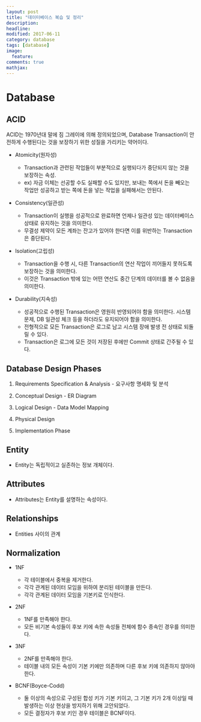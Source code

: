 ```yaml
---
layout: post
title: "데이터베이스 복습 및 정리"
description: 
headline: 
modified: 2017-06-11
category: database
tags: [database]
image: 
  feature: 
comments: true
mathjax: 
---
```

# Database

## ACID

ACID는 1970년대 말에 짐 그레이에 의해 정의되었으며, Database Transaction이 안전하게 수행된다는 것을 보장하기 위한 성질을 가리키는 약어이다.

* Atomicity(원자성)
  * Transaction과 관련된 작업들이 부분적으로 실행되다가 중단되지 않는 것을 보장하는 속성.
  * ex) 자금 이체는 선공할 수도 실패할 수도 있지만, 보내는 쪽에서 돈을 빼오는 작업만 성공하고 받는 쪽에 돈을 넣는 작업을 실패해서는 안된다.

* Consistency(일관성)
  * Transaction이 실행을 성공적으로 완료하면 언제나 일관성 있는 데이터베이스 상태로 유지하는 것을 의미한다.
  * 무결성 제약이 모든 계좌는 잔고가 있어야 한다면 이를 위반하는 Transaction은 중단된다.

* Isolation(고립성)
  * Transaction을 수행 시, 다른 Transaction의 연산 작업이 끼어들지 못하도록 보장하는 것을 의미한다.
  * 이것은 Transaction 밖에 있는 어떤 연산도 중간 단계의 데이터를 볼 수 없음을 의미한다.

* Durability(지속성)
  * 성공적으로 수행된 Transaction은 영원히 반영되어야 함을 의미한다. 시스템 문제, DB 일관성 체크 등을 하더라도 유지되어야 함을 의미한다.
  * 전형적으로 모든 Transaction은 로그로 남고 시스템 장애 발생 전 상태로 되돌릴 수 있다.
  * Transaction은 로그에 모든 것이 저장된 후에만 Commit 상태로 간주될 수 있다.

## Database Design Phases

1. Requirements Specification & Analysis - 요구사항 명세화 및 분석

1. Conceptual Design - ER Diagram

1. Logical Design - Data Model Mapping

1. Physical Design

1. Implementation Phase

## Entity

* Entity는 독립적이고 실존하는 정보 개체이다.

## Attributes

* Attributes는 Entity를 설명하는 속성이다.

## Relationships

* Entities 사이의 관계

## Normalization

* 1NF
  * 각 테이블에서 중복을 제거한다.
  * 각각 관계된 데이터 모임을 위하여 분리된 테이블을 만든다.
  * 각각 관계된 데이터 모임을 기본키로 인식한다.

* 2NF
  * 1NF를 만족해야 한다.
  * 모든 비기본 속성들이 후보 키에 속한 속성들 전체에 함수 종속인 경우를 의미한다.

* 3NF
  * 2NF를 만족해야 한다.
  * 테이블 내의 모든 속성이 기본 키에만 의존하며 다른 후보 키에 의존하지 않아야 한다.

* BCNF(Boyce-Codd)
  * 둘 이상의 속성으로 구성된 합성 키가 기본 키이고, 그 기본 키가 2개 이상일 때 발생하는 이상 현상을 방지하기 위해 고안되었다.
  * 모든 결정자가 후보 키인 경우 테이블은 BCNF이다.